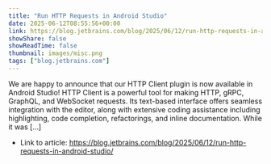 ```yaml
---
title: "Run HTTP Requests in Android Studio"
date: 2025-06-12T08:55:56+00:00
link: https://blog.jetbrains.com/blog/2025/06/12/run-http-requests-in-android-studio/
showShare: false
showReadTime: false
thumbnail: images/misc.png
tags: ["blog.jetbrains.com"]
---
```

We are happy to announce that our HTTP Client plugin is now available in Android Studio! HTTP Client is a powerful tool for making HTTP, gRPC, GraphQL, and WebSocket requests. Its text-based interface offers seamless integration with the editor, along with extensive coding assistance including highlighting, code completion, refactorings, and inline documentation. While it was […]

- Link to article: https://blog.jetbrains.com/blog/2025/06/12/run-http-requests-in-android-studio/